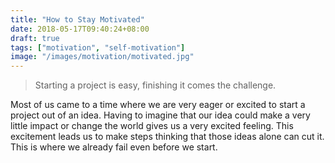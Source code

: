 ```yaml
---
title: "How to Stay Motivated"
date: 2018-05-17T09:40:24+08:00
draft: true
tags: ["motivation", "self-motivation"]
image: "/images/motivation/motivated.jpg"
---
```

> Starting a project is easy, finishing it comes the challenge.

Most of us came to a time where we are very eager or excited to start a project out of an idea. Having to imagine that our idea could make a very little impact or change the world gives us a very excited feeling. This excitement leads us to make steps thinking that those ideas alone can cut it. This is where we already fail even before we start.

